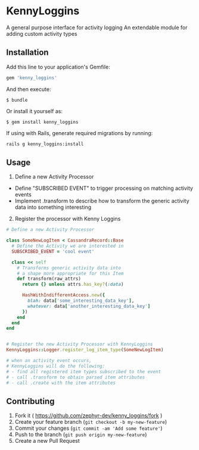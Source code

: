 # KennyLoggins

A general purpose interface for activity logging
An extendable module for adding custom activity types

## Installation

Add this line to your application's Gemfile:

```ruby
gem 'kenny_loggins'
```

And then execute:

    $ bundle

Or install it yourself as:

    $ gem install kenny_loggins

If using with Rails, generate required migrations by running:
```bash
rails g kenny_loggins:install
```

## Usage

1. Define a new Activity Processor
  - Define "SUBSCRIBED EVENT" to trigger processing on matching activity events
  - Implement .transform to describe how to transform the generic activity data into something interesting

2. Register the processor with Kenny Loggins

```ruby
# Define a new Activity Processor

class SomeNewLogItem < CassandraRecord::Base
  # Define the Activity we are interested in
  SUBSCRIBED_EVENT = 'cool event'

  class << self
    # Transforms generic activity data into
    # a shape more appropriate for this Item
    def transform(raw_attrs)
      return {} unless attrs.has_key?(:data)

      HashWithIndifferentAccess.new({
        blah: data['some_interesting_data_key'],
        whatever: data['another_interesting_data_key']
      })
    end
  end
end


# Register the new Activity Processor with KennyLoggins
KennyLoggins::Logger.register_log_item_type(SomeNewLogItem)

# when an activity event occurs, 
# KennyLoggins will do the following:
# - find all registered item types subscribed to the event
# - call .transform to obtain parsed item attributes
# - call .create with the item attributes
```

## Contributing

1. Fork it ( https://github.com/zephyr-dev/kenny_loggins/fork )
2. Create your feature branch (`git checkout -b my-new-feature`)
3. Commit your changes (`git commit -am 'Add some feature'`)
4. Push to the branch (`git push origin my-new-feature`)
5. Create a new Pull Request
